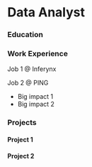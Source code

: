 # Data Analyst

### Education


### Work Experience
Job 1 @ Inferynx

Job 2 @ PING
- Big impact 1
- Big impact 2

### Projects

#### Project 1

#### Project 2
